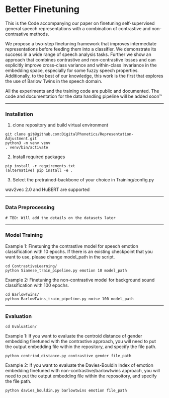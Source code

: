 # Better Finetuning

This is the Code accompanying our paper on finetuning self-supervised general speech representations with a combination
of contrastive and non-contrastive methods.

We propose a two-step finetuning framework that improves intermediate representations before feeding them into a
classifier. We demonstrate its success in a wide range of speech analysis tasks. Further we show an approach that
combines contrastive and non-contrastive losses and can explicitly improve cross-class variance and within-class
invariance in the embedding space, especially for some fuzzy speech properties. Additionally, to the best of our
knowledge, this work is the first that explores the use of Barlow Twins in the speech domain.

All the experiments and the training code are public and documented. The code and documentation for the data handling
pipeline will be added soon™

---

### Installation

1. clone repository and build virtual environment

```
git clone git@github.com:DigitalPhonetics/Representation-Adjustment.git
python3 -m venv venv
. venv/bin/activate
```

2. Install required packages

```
pip install -r requirements.txt
(alternative) pip install -e .
```

3. Select the pretrained-backbone of your choice in Training/config.py

wav2vec 2.0 and HuBERT are supported

---

### Data Preprocessing

```
# TBD: Will add the details on the datasets later
```

---

### Model Training

Example 1: Finetuning the contrastive model for speech emotion classification with 10 epochs. If there is an existing
checkpoint that you want to use, please change model_path in the script.

```
cd ContrastiveLearning/
python Siamese_train_pipeline.py emotion 10 model_path
```

Example 2: Finetuning the non-contrastive model for background sound classification with 100 epochs.

```
cd BarlowTwins/
python BarlowTwins_train_pipeline.py noise 100 model_path
```

---

### Evaluation

```
cd Evaluation/
```

Example 1: If you want to evaluate the centroid distance of gender embedding finetuned with the contrastive approach,
you will need to put the output embedding file within the repository, and specify the file path.

```
python centriod_distance.py contrastive gender file_path
```

Example 2: If you want to evaluate the Davies-Bouldin Index of emotion embedding finetuned with
non-contrastive/barlowtwins approach, you will need to put the output embedding file within the reposoitory, and specify
the file path.

```
python davies_bouldin.py barlowtwins emotion file_path
```

